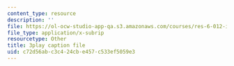 ```yaml
---
content_type: resource
description: ''
file: https://ol-ocw-studio-app-qa.s3.amazonaws.com/courses/res-6-012-introduction-to-probability-spring-2018/c72d56abc3c424cbe457c533ef5059e3_2371421.srt
file_type: application/x-subrip
resourcetype: Other
title: 3play caption file
uid: c72d56ab-c3c4-24cb-e457-c533ef5059e3
---
```

